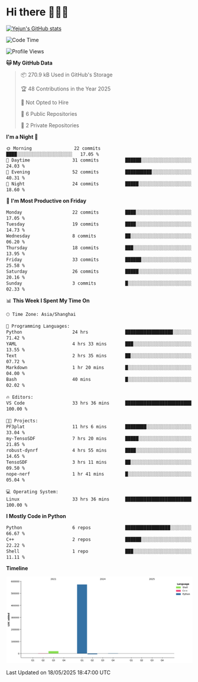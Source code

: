 # Hi there 👋👋👋


<!-- <img height="195px" src="https://github-readme-stats.vercel.app/api?username=yejun688&count_private=true&show_icons=true&hide_rank=true&title_color=0969da&bg_color=ffffff00&text_color=57606a&disable_animations=true"><img height="195px" src="https://github-readme-stats.vercel.app/api/top-langs?username=yejun688&layout=compact&title_color=0969da&bg_color=ffffff00&text_color=57606a"> -->

[![Yejun's GitHub stats](https://github-readme-stats.vercel.app/api?username=yejun688)](https://github.com/yejun688/github-readme-stats)

<!---
yejun688/yejun688 is a ✨ special ✨ repository because its `README.md` (this file) appears on your GitHub profile.
You can click the Preview link to take a look at your changes.
--->

<!--START_SECTION:waka-->
![Code Time](http://img.shields.io/badge/Code%20Time-1%2C185%20hrs%2050%20mins-blue)

![Profile Views](http://img.shields.io/badge/Profile%20Views-20-blue)

**🐱 My GitHub Data** 

> 📦 270.9 kB Used in GitHub's Storage 
 > 
> 🏆 48 Contributions in the Year 2025
 > 
> 🚫 Not Opted to Hire
 > 
> 📜 6 Public Repositories 
 > 
> 🔑 2 Private Repositories 
 > 
**I'm a Night 🦉** 

```text
🌞 Morning                22 commits          ████░░░░░░░░░░░░░░░░░░░░░   17.05 % 
🌆 Daytime                31 commits          ██████░░░░░░░░░░░░░░░░░░░   24.03 % 
🌃 Evening                52 commits          ██████████░░░░░░░░░░░░░░░   40.31 % 
🌙 Night                  24 commits          █████░░░░░░░░░░░░░░░░░░░░   18.60 % 
```
📅 **I'm Most Productive on Friday** 

```text
Monday                   22 commits          ████░░░░░░░░░░░░░░░░░░░░░   17.05 % 
Tuesday                  19 commits          ████░░░░░░░░░░░░░░░░░░░░░   14.73 % 
Wednesday                8 commits           ██░░░░░░░░░░░░░░░░░░░░░░░   06.20 % 
Thursday                 18 commits          ███░░░░░░░░░░░░░░░░░░░░░░   13.95 % 
Friday                   33 commits          ██████░░░░░░░░░░░░░░░░░░░   25.58 % 
Saturday                 26 commits          █████░░░░░░░░░░░░░░░░░░░░   20.16 % 
Sunday                   3 commits           █░░░░░░░░░░░░░░░░░░░░░░░░   02.33 % 
```


📊 **This Week I Spent My Time On** 

```text
🕑︎ Time Zone: Asia/Shanghai

💬 Programming Languages: 
Python                   24 hrs              ██████████████████░░░░░░░   71.42 % 
YAML                     4 hrs 33 mins       ███░░░░░░░░░░░░░░░░░░░░░░   13.55 % 
Text                     2 hrs 35 mins       ██░░░░░░░░░░░░░░░░░░░░░░░   07.72 % 
Markdown                 1 hr 20 mins        █░░░░░░░░░░░░░░░░░░░░░░░░   04.00 % 
Bash                     40 mins             █░░░░░░░░░░░░░░░░░░░░░░░░   02.02 % 

🔥 Editors: 
VS Code                  33 hrs 36 mins      █████████████████████████   100.00 % 

🐱‍💻 Projects: 
PF3plat                  11 hrs 6 mins       ████████░░░░░░░░░░░░░░░░░   33.04 % 
my-TensoSDF              7 hrs 20 mins       █████░░░░░░░░░░░░░░░░░░░░   21.85 % 
robust-dynrf             4 hrs 55 mins       ████░░░░░░░░░░░░░░░░░░░░░   14.65 % 
TensoSDF                 3 hrs 11 mins       ██░░░░░░░░░░░░░░░░░░░░░░░   09.50 % 
nope-nerf                1 hr 41 mins        █░░░░░░░░░░░░░░░░░░░░░░░░   05.04 % 

💻 Operating System: 
Linux                    33 hrs 36 mins      █████████████████████████   100.00 % 
```

**I Mostly Code in Python** 

```text
Python                   6 repos             █████████████████░░░░░░░░   66.67 % 
C++                      2 repos             ██████░░░░░░░░░░░░░░░░░░░   22.22 % 
Shell                    1 repo              ███░░░░░░░░░░░░░░░░░░░░░░   11.11 % 
```



**Timeline**

![Lines of Code chart](https://raw.githubusercontent.com/yejun688/yejun688/main/assets/bar_graph.png)


 Last Updated on 18/05/2025 18:47:00 UTC
<!--END_SECTION:waka-->
